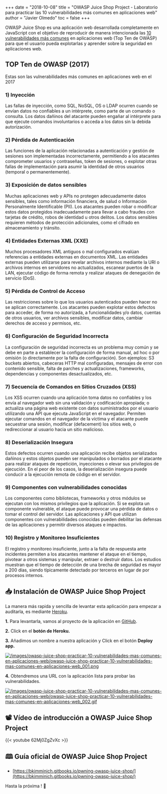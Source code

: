 +++
date = "2018-10-08"
title = "OWASP Juice Shop Project - Laboratorio para practicar las 10 vulnerabilidades más comunes en aplicaciones web"
author = "Javier Olmedo"
toc = false
+++

OWASP Juice Shop es una aplicación web desarrollada completamente en JavaScript con el objetivo de reproducir de manera intencionada las [10 vulnerabilidades más comunes](https://www.owasp.org/index.php/Top_10-2017_Top_10) en aplicaciones web (Top Ten de OWASP) para que el usuario pueda explotarlas y aprender sobre la seguridad en aplicaciones web.

## TOP Ten de OWASP (2017)

Estas son las vulnerabilidades más comunes en aplicaciones web en el 2017

### 1) Inyección

Las fallas de inyección, como SQL, NoSQL, OS o LDAP ocurren cuando se envían datos no confiables a un intérprete, como parte de un comando o consulta. Los datos dañinos del atacante pueden engañar al intérprete para que ejecute comandos involuntarios o acceda a los datos sin la debida autorización.

### 2) Pérdida de Autenticación

Las funciones de la aplicación relacionadas a autenticación y gestión de sesiones son implementadas incorrectamente, permitiendo a los atacantes comprometer usuarios y contraseñas, token de sesiones, o explotar otras fallas de implementación para asumir la identidad de otros usuarios (temporal o permanentemente).

### 3) Exposición de datos sensibles

Muchas aplicaciones web y APIs no protegen adecuadamente datos sensibles, tales como información financiera, de salud o Información Personalmente Identificable (PII). Los atacantes pueden robar o modificar estos datos protegidos inadecuadamente para llevar a cabo fraudes con tarjetas de crédito, robos de identidad u otros delitos. Los datos sensibles requieren métodos de protección adicionales, como el cifrado en almacenamiento y tránsito.

### 4) Entidades Externas XML (XXE)

Muchos procesadores XML antiguos o mal configurados evalúan referencias a entidades externas en documentos XML. Las entidades externas pueden utilizarse para revelar archivos internos mediante la URI o archivos internos en servidores no actualizados, escanear puertos de la LAN, ejecutar código de forma remota y realizar ataques de denegación de servicio (DoS).

### 5) Pérdida de Control de Acceso

Las restricciones sobre lo que los usuarios autenticados pueden hacer no se aplican correctamente. Los atacantes pueden explotar estos defectos para acceder, de forma no autorizada, a funcionalidades y/o datos, cuentas de otros usuarios, ver archivos sensibles, modificar datos, cambiar derechos de acceso y permisos, etc.

### 6) Configuración de Seguridad Incorrecta

La configuración de seguridad incorrecta es un problema muy común y se debe en parte a establecer la configuración de forma manual, ad hoc o por omisión (o directamente por la falta de configuración). Son ejemplos: S3 buckets abiertos, cabeceras HTTP mal configuradas, mensajes de error con contenido sensible, falta de parches y actualizaciones, frameworks, dependencias y componentes desactualizados, etc.

### 7) Secuencia de Comandos en Sitios Cruzados (XSS)

Los XSS ocurren cuando una aplicación toma datos no confiables y los envía al navegador web sin una validación y codificación apropiada; o actualiza una página web existente con datos suministrados por el usuario utilizando una API que ejecuta JavaScript en el navegador. Permiten ejecutar comandos en el navegador de la víctima y el atacante puede secuestrar una sesión, modificar (defacement) los sitios web, o redireccionar al usuario hacia un sitio malicioso.

### 8) Deserialización Insegura

Estos defectos ocurren cuando una aplicación recibe objetos serializados dañinos y estos objetos pueden ser manipulados o borrados por el atacante para realizar ataques de repetición, inyecciones o elevar sus privilegios de ejecución. En el peor de los casos, la deserialización insegura puede conducir a la ejecución remota de código en el servidor.

### 9) Componentes con vulnerabilidades conocidas

Los componentes como bibliotecas, frameworks y otros módulos se ejecutan con los mismos privilegios que la aplicación. Si se explota un componente vulnerable, el ataque puede provocar una pérdida de datos o tomar el control del servidor. Las aplicaciones y API que utilizan componentes con vulnerabilidades conocidas pueden debilitar las defensas de las aplicaciones y permitir diversos ataques e impactos.

### 10) Registro y Monitoreo Insuficientes

El registro y monitoreo insuficiente, junto a la falta de respuesta ante incidentes permiten a los atacantes mantener el ataque en el tiempo, pivotear a otros sistemas y manipular, extraer o destruir datos. Los estudios muestran que el tiempo de detección de una brecha de seguridad es mayor a 200 días, siendo típicamente detectado por terceros en lugar de por procesos internos.

## 📥 Instalación de OWASP Juice Shop Project

La manera más rapida y sencilla de levantar esta aplicación para empezar a auditarla, es mediante [Heroku](https://heroku.com/).

**1.** Para levantarla, vamos al proyecto de la aplicación en [GitHub](https://github.com/bkimminich/juice-shop).

**2.** Click en el **botón de Heroku.**

**3.** Añadimos un nombre a nuestra aplicación y Click en el botón **Deploy app.**

[![/images/owasp-juice-shop-practicar-10-vulnerabilidades-mas-comunes-en-aplicaciones-web/owasp-juice-shop-practicar-10-vulnerabilidades-mas-comunes-en-aplicaciones-web_001.png](/images/owasp-juice-shop-practicar-10-vulnerabilidades-mas-comunes-en-aplicaciones-web/owasp-juice-shop-practicar-10-vulnerabilidades-mas-comunes-en-aplicaciones-web_001.png)](/images/owasp-juice-shop-practicar-10-vulnerabilidades-mas-comunes-en-aplicaciones-web/owasp-juice-shop-practicar-10-vulnerabilidades-mas-comunes-en-aplicaciones-web_001.png)

**4.** Obtendremos una URL con la aplicación lista para probar las vulnerabilidades.

[![/images/owasp-juice-shop-practicar-10-vulnerabilidades-mas-comunes-en-aplicaciones-web/owasp-juice-shop-practicar-10-vulnerabilidades-mas-comunes-en-aplicaciones-web_002.gif](/images/owasp-juice-shop-practicar-10-vulnerabilidades-mas-comunes-en-aplicaciones-web/owasp-juice-shop-practicar-10-vulnerabilidades-mas-comunes-en-aplicaciones-web_002.gif)](/images/owasp-juice-shop-practicar-10-vulnerabilidades-mas-comunes-en-aplicaciones-web/owasp-juice-shop-practicar-10-vulnerabilidades-mas-comunes-en-aplicaciones-web_002.gif)

## 📽️ Vídeo de introducción a OWASP Juice Shop Project

{{< youtube 62Mj0ZgZvXc >}}

## 🕮 Guía oficial de OWASP Juice Shop Project

- [https://bkimminich.gitbooks.io/pwning-owasp-juice-shop/](https://bkimminich.gitbooks.io/pwning-owasp-juice-shop/)

Hasta la próxima ! 👋